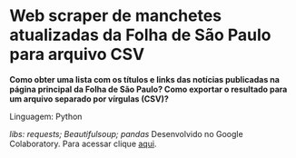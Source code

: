 # Web scraper de manchetes atualizadas da Folha de São Paulo para arquivo CSV

**Como obter uma lista com os títulos e links das notícias publicadas na página principal da Folha de São Paulo? Como exportar o resultado para um arquivo separado por vírgulas (CSV)?**


Linguagem: Python

_libs: requests; Beautifulsoup; pandas_
Desenvolvido no Google Colaboratory. Para acessar clique [aqui](). 
